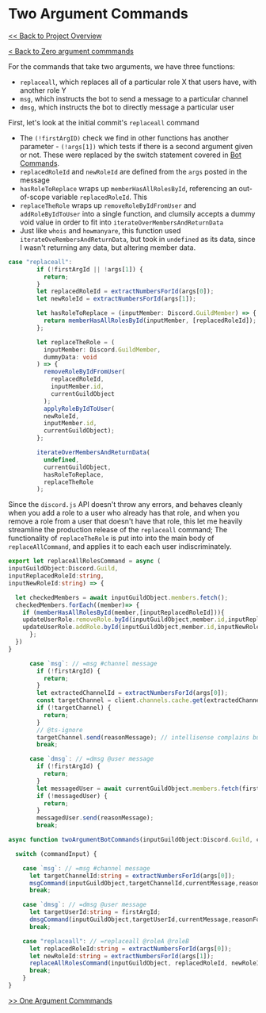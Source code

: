 # Two Argument Commands

[<< Back to Project Overview](../defenderProject.md)

[< Back to Zero argument commmands](zeroArgs.md)

For the commands that take two arguments, we have three functions:
- `replaceall`, which replaces all of a particular role X that users have, with another role Y
- `msg`, which instructs the bot to send a message to a particular channel
- `dmsg`, which instructs the bot to directly message a particular user

First, let's look at the initial commit's `replaceall` command
- The `(!firstArgID)` check we find in other functions has another parameter - `(!args[1])` which tests if there is a second argument given or not. These were replaced by the switch statement covered in [Bot Commands](../botCommands.md).
- `replacedRoleId` and `newRoleId` are defined from the `args` posted in the message
- `hasRoleToReplace` wraps up `memberHasAllRolesById`, referencing an out-of-scope variable `replacedRoleId`. This
- `replaceTheRole` wraps up `removeRoleByIdFromUser` and `addRoleByIdToUser` into a single function, and clumsily accepts a dummy void value in order to fit into `iterateOverMembersAndReturnData`
- Just like `whois` and `howmanyare`, this function used `iterateOveRembersAndReturnData`, but took in `undefined` as its data, since I wasn't returning any data, but altering member data.

```typescript
case "replaceall":
        if (!firstArgId || !args[1]) {
          return;
        }
        let replacedRoleId = extractNumbersForId(args[0]);
        let newRoleId = extractNumbersForId(args[1]);

        let hasRoleToReplace = (inputMember: Discord.GuildMember) => {
          return memberHasAllRolesById(inputMember, [replacedRoleId]);
        };

        let replaceTheRole = (
          inputMember: Discord.GuildMember,
          dummyData: void
        ) => {
          removeRoleByIdFromUser(
            replacedRoleId,
            inputMember.id,
            currentGuildObject
          );
          applyRoleByIdToUser(
          newRoleId, 
          inputMember.id, 
          currentGuildObject);
        };

        iterateOverMembersAndReturnData(
          undefined,
          currentGuildObject,
          hasRoleToReplace,
          replaceTheRole
        );
```

Since the `discord.js` API doesn't throw any errors, and behaves cleanly when you add a role to a user who already has that role, and when you remove a role from a user that doesn't have that role, this let me heavily streamline the production release of the `replaceall` command; The functionality of `replaceTheRole` is put into into the main body of `replaceAllCommand`, and applies it to each each user indiscriminately. 

```typescript
export let replaceAllRolesCommand = async (
inputGuildObject:Discord.Guild,
inputReplacedRoleId:string,
inputNewRoleId:string) => {

  let checkedMembers = await inputGuildObject.members.fetch();
  checkedMembers.forEach((member)=> {
    if (memberHasAllRolesById(member,[inputReplacedRoleId])){
    updateUserRole.removeRole.byId(inputGuildObject,member.id,inputReplacedRoleId);
    updateUserRole.addRole.byId(inputGuildObject,member.id,inputNewRoleId)
      };
  })
}
```

```typescript
      case `msg`: // =msg #channel message
        if (!firstArgId) {
          return;
        }
        let extractedChannelId = extractNumbersForId(args[0]);
        const targetChannel = client.channels.cache.get(extractedChannelId);
        if (!targetChannel) {
          return;
        }
        // @ts-ignore
        targetChannel.send(reasonMessage); // intellisense complains but this works
        break;
```

```typescript
      case `dmsg`: // =dmsg @user message
        if (!firstArgId) {
          return;
        }
        let messagedUser = await currentGuildObject.members.fetch(firstArgId);
        if (!messagedUser) {
          return;
        }
        messagedUser.send(reasonMessage);
        break;
```

```typescript
async function twoArgumentBotCommands(inputGuildObject:Discord.Guild, commandInput) {

  switch (commandInput) {

    case `msg`: // =msg #channel message
      let targetChannelId:string = extractNumbersForId(args[0]);
      msgCommand(inputGuildObject,targetChannelId,currentMessage,reasonForModeration)
      break;

    case `dmsg`: // =dmsg @user message
      let targetUserId:string = firstArgId;
      dmsgCommand(inputGuildObject,targetUserId,currentMessage,reasonForModeration)
      break;

    case "replaceall": // =replaceall @roleA @roleB
      let replacedRoleId:string = extractNumbersForId(args[0]);
      let newRoleId:string = extractNumbersForId(args[1]);
      replaceAllRolesCommand(inputGuildObject, replacedRoleId, newRoleId)
      break;
    }
}
```

[>> One Argument Commmands](oneArg.md)
